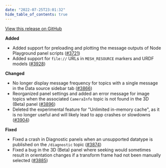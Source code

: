 ```yaml
---
date: "2022-07-25T23:01:32"
hide_table_of_contents: true
---
```

[View this release on GitHub](https://github.com/foxglove/studio/releases/tag/v1.19.0)

**Added**
- Added support for preloading and plotting the message outputs of Node Playground panel scripts ([#3721](https://github.com/foxglove/studio/pull/3721))
- Added support for `file://` URLs in `MESH_RESOURCE` markers and URDF models ([#3928](https://github.com/foxglove/studio/pull/3928))

**Changed**
- No longer display message frequency for topics with a single message in the Data source sidebar tab ([#3866](https://github.com/foxglove/studio/pull/3866))
- Reorganized panel settings and added an error message for image topics when the associated `CameraInfo` topic is not found in the 3D (Beta) panel ([#3896](https://github.com/foxglove/studio/pull/3896))
- Deleted the experimental feature for "Unlimited in-memory cache", as it is no longer useful and will likely lead to app crashes or slowdowns ([#3904](https://github.com/foxglove/studio/pull/3904))

**Fixed**
- Fixed a crash in Diagnostic panels when an unsupported datatype is published on the `/diagnostic` topic ([#3874](https://github.com/foxglove/studio/pull/3874))
- Fixed a bug in the 3D (Beta) panel where seeking would sometimes result in orientation changes if a transform frame had not been manually selected ([#3885](https://github.com/foxglove/studio/pull/3885))